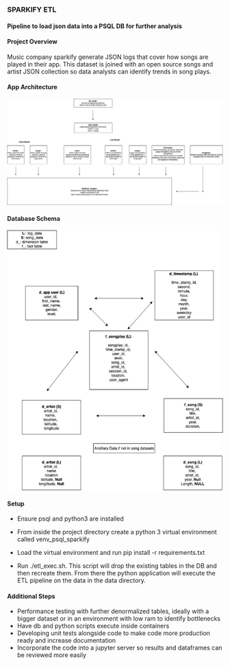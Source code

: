 ### SPARKIFY ETL 
#### Pipeline to load json data into a PSQL DB for further analysis

#### Project Overview

Music company sparkify generate JSON logs that cover how songs are played in their app. This dataset is joined with an open source songs and artist JSON collection so data analysts can identify trends in song plays.

#### App Architecture
![App Architecture Diagram](diagrams/sparkify_app.jpg)

#### Database Schema 
![(Database Schema)](diagrams/sparkify_sql.jpg)

#### Setup

* Ensure psql and python3 are installed

* From inside the project directory create a python 3 virtual environment called venv_psql_sparkify
  
* Load the virtual environment and run pip install -r requirements.txt
  
* Run ./etl_exec.sh. This script will drop the existing tables in the DB and then recreate them. From there the python application will execute the ETL pipeline on the data in the data directory. 

#### Additional Steps

* Performance testing with further denormalized tables, ideally with a bigger dataset or in an environment with low ram to identify bottlenecks
* Have db and python scripts execute inside containers
* Developing unit tests alongside code to make code more production ready and increase documentation
* Incorporate the code into a jupyter server so results and dataframes can be reviewed more easily

